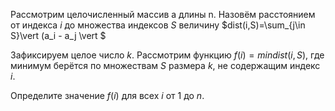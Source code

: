 ﻿Рассмотрим целочисленный массив a длины n. Назовём расстоянием от индекса $i$ до множества индексов $S$ величину $dist(i,S)=\sum_{j\in S}\vert (a_i - a_j \vert $

Зафиксируем целое число $k$. Рассмотрим функцию $f(i) = min dist(i,S)$, где минимум берётся по множествам $S$ размера $k$, не содержащим индекс $i$.

Определите значение $f(i)$ для всех $i$ от $1$ до $n$. 
